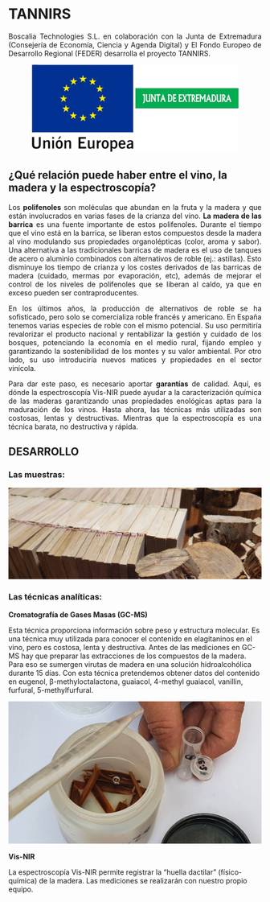 # TANNIRS

<p align="justify">
Boscalia Technologies S.L. en colaboración con la Junta de Extremadura (Consejería de Economía, Ciencia y Agenda Digital) y El Fondo Europeo de Desarrollo Regional (FEDER) desarrolla el proyecto TANNIRS.
</p>

<p align="center"><img src="./images/logos.png" widht=300 height=175></p>

## ¿Qué relación puede haber entre el vino, la madera y la espectroscopía?

<p align="justify">
Los <b>polifenoles</b> son moléculas que abundan en la fruta y la madera y que están involucrados en varias fases de la crianza del vino. <b>La madera de las barrica</b> es una fuente importante de estos polifenoles. Durante el tiempo que el vino está en la barrica, se liberan estos compuestos desde la madera al vino modulando sus propiedades organolépticas (color, aroma y sabor). Una alternativa a las tradicionales barricas de madera es el uso de tanques de acero o aluminio combinados con alternativos de roble (ej.: astillas). Esto disminuye los tiempo de crianza y los costes derivados de las barricas de madera (cuidado, mermas por evaporación, etc), además de mejorar el control de los niveles de polifenoles que se liberan al caldo, ya que en exceso pueden ser contraproducentes. 
</p>

<p align="justify">
En los últimos años, la producción de alternativos de roble se ha sofisticado, pero solo se comercializa roble francés y americano. En España tenemos varias especies de roble con el mismo potencial. Su uso permitiría revalorizar el producto nacional y rentabilizar la gestión y cuidado de los bosques, potenciando la economía en el medio rural, fijando empleo y garantizando la sostenibilidad de los montes y su valor ambiental. Por otro lado, su uso introduciría nuevos matices y propiedades en el sector vinícola. 
</p>

<p align="justify">
Para dar este paso, es necesario aportar <b>garantías</b> de calidad. Aquí, es dónde la espectroscopía Vis-NIR puede ayudar a la caracterización química de las maderas garantizando unas propiedades enológicas aptas para la maduración de los vinos. Hasta ahora, las técnicas más utilizadas son costosas, lentas y destructivas. Mientras que la espectroscopía es una técnica barata, no destructiva y rápida. 
</p>

## DESARROLLO

### Las muestras:

<p align="center"><img src="./images/muestras.jpeg"></p>

### Las técnicas analíticas:

**Cromatografía de Gases Masas (GC-MS)**

Esta técnica proporciona información sobre peso y estructura molecular. Es una técnica muy utilizada para conocer el contenido en elagitaninos en el vino, pero es costosa, lenta y destructiva. Antes de las mediciones en GC-MS hay que preparar las extracciones de los compuestos de la madera. Para eso se sumergen virutas de madera en una solución hidroalcohólica durante 15 días. Con esta técnica pretendemos obtener datos del contenido en eugenol, β-methyloctalactona, guaiacol, 4-methyl guaiacol, vanillin, furfural, 5-methylfurfural. 

<p align="center"><img src="./images/gc-ms.jpeg"></p>

**Vis-NIR**

La espectroscopía Vis-NIR permite registrar la “huella dactilar” (físico-química) de la madera. Las mediciones se realizarán con nuestro propio equipo. 


